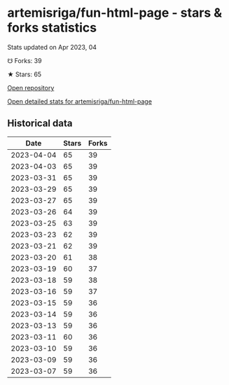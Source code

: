 # artemisriga/fun-html-page - stars & forks statistics

Stats updated on Apr 2023, 04

☋ Forks: 39

★ Stars: 65

[Open repository](https://github.com/artemisriga/fun-html-page)

[Open detailed stats for artemisriga/fun-html-page](https://reviewgithub.com/rep/artemisriga/fun-html-page)

## Historical data
| Date | Stars | Forks |
|------|-------|-------|
| 2023-04-04 | 65 | 39 | 
| 2023-04-03 | 65 | 39 | 
| 2023-03-31 | 65 | 39 | 
| 2023-03-29 | 65 | 39 | 
| 2023-03-27 | 65 | 39 | 
| 2023-03-26 | 64 | 39 | 
| 2023-03-25 | 63 | 39 | 
| 2023-03-23 | 62 | 39 | 
| 2023-03-21 | 62 | 39 | 
| 2023-03-20 | 61 | 38 | 
| 2023-03-19 | 60 | 37 | 
| 2023-03-18 | 59 | 38 | 
| 2023-03-16 | 59 | 37 | 
| 2023-03-15 | 59 | 36 | 
| 2023-03-14 | 59 | 36 | 
| 2023-03-13 | 59 | 36 | 
| 2023-03-11 | 60 | 36 | 
| 2023-03-10 | 59 | 36 | 
| 2023-03-09 | 59 | 36 | 
| 2023-03-07 | 59 | 36 | 

